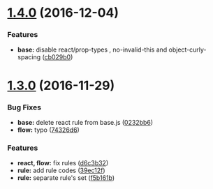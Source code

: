 <a name="1.4.0"></a>
# [1.4.0](https://github.com/abouthiroppy/eslint-config/compare/v1.3.0...v1.4.0) (2016-12-04)


### Features

* **base:** disable react/prop-types , no-invalid-this and object-curly-spacing ([cb029b0](https://github.com/abouthiroppy/eslint-config/commit/cb029b0))



<a name="1.3.0"></a>
# [1.3.0](https://github.com/abouthiroppy/eslint-config/compare/39ec12f...v1.3.0) (2016-11-29)


### Bug Fixes

* **base:** delete react rule from base.js ([0232bb6](https://github.com/abouthiroppy/eslint-config/commit/0232bb6))
* **flow:** typo ([74326d6](https://github.com/abouthiroppy/eslint-config/commit/74326d6))


### Features

* **react, flow:** fix rules ([d6c3b32](https://github.com/abouthiroppy/eslint-config/commit/d6c3b32))
* **rule:** add rule codes ([39ec12f](https://github.com/abouthiroppy/eslint-config/commit/39ec12f))
* **rule:** separate rule's set ([f5b161b](https://github.com/abouthiroppy/eslint-config/commit/f5b161b))



